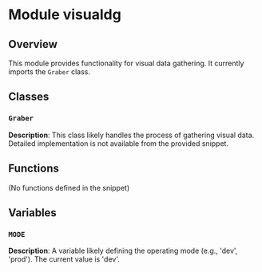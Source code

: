 # Module visualdg

## Overview

This module provides functionality for visual data gathering.  It currently imports the `Graber` class.


## Classes

### `Graber`

**Description**:  This class likely handles the process of gathering visual data.  Detailed implementation is not available from the provided snippet.


## Functions

(No functions defined in the snippet)


## Variables

### `MODE`

**Description**:  A variable likely defining the operating mode (e.g., 'dev', 'prod').  The current value is 'dev'.
